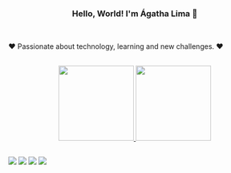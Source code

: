 ### <p align="center">Hello, World! I'm Ágatha Lima 👋</p>
<br>


❤️ Passionate about technology, learning and new challenges. ❤️

  

##
  
##
<div align="center">
  <a href="https://github.com/AgathaLima">
  <img height="150em" src="https://github-readme-stats.vercel.app/api?username=AgathaLima&show_icons=true&theme=aura&include_all_commits=true&count_private=true"/>
  <img height="150em" src="https://github-readme-stats.vercel.app/api/top-langs/?username=AgathaLima&layout=compact&langs_count=7&theme=aura"/>
</div>

  
  
  ## 
 
  <div> 
  <a href="https://www.linkedin.com/in/agathalima1/" target="_blank"><img src="https://img.shields.io/badge/-LinkedIn-%230077B5?style=for-the-badge&logo=linkedin&logoColor=white" target="_blank"></a> 
  <a href = "mailto:agatha.lima01@hotmail.com"><img src="https://img.shields.io/badge/-Gmail-%23333?style=for-the-badge&logo=gmail&logoColor=white" target="_blank"></a>
  <a href="https://discord.gg/agathalima01" target="_blank"><img src="https://img.shields.io/badge/Discord-7289DA?style=for-the-badge&logo=discord&logoColor=white" target="_blank"></a> 
  <a href="https://instagram.com/agathalima01" target="_blank"><img src="https://img.shields.io/badge/-Instagram-%23E4405F?style=for-the-badge&logo=instagram&logoColor=white" target="_blank"></a>
</div>
